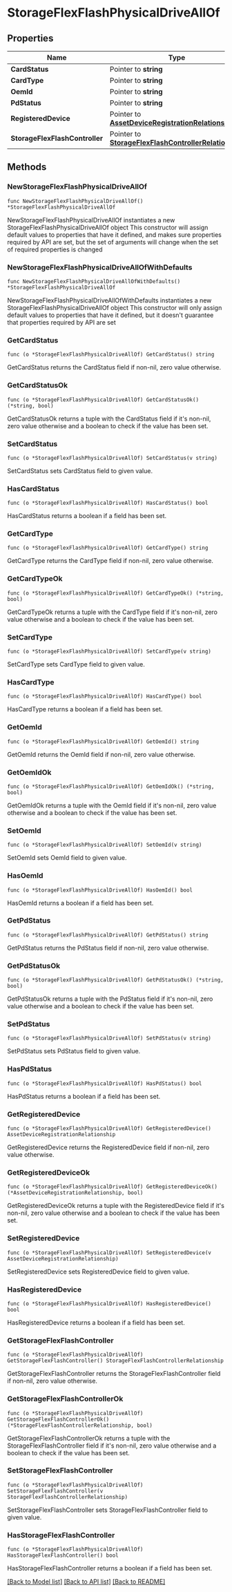 # StorageFlexFlashPhysicalDriveAllOf

## Properties

Name | Type | Description | Notes
------------ | ------------- | ------------- | -------------
**CardStatus** | Pointer to **string** |  | [optional] 
**CardType** | Pointer to **string** |  | [optional] 
**OemId** | Pointer to **string** |  | [optional] 
**PdStatus** | Pointer to **string** |  | [optional] 
**RegisteredDevice** | Pointer to [**AssetDeviceRegistrationRelationship**](asset.DeviceRegistration.Relationship.md) |  | [optional] 
**StorageFlexFlashController** | Pointer to [**StorageFlexFlashControllerRelationship**](storage.FlexFlashController.Relationship.md) |  | [optional] 

## Methods

### NewStorageFlexFlashPhysicalDriveAllOf

`func NewStorageFlexFlashPhysicalDriveAllOf() *StorageFlexFlashPhysicalDriveAllOf`

NewStorageFlexFlashPhysicalDriveAllOf instantiates a new StorageFlexFlashPhysicalDriveAllOf object
This constructor will assign default values to properties that have it defined,
and makes sure properties required by API are set, but the set of arguments
will change when the set of required properties is changed

### NewStorageFlexFlashPhysicalDriveAllOfWithDefaults

`func NewStorageFlexFlashPhysicalDriveAllOfWithDefaults() *StorageFlexFlashPhysicalDriveAllOf`

NewStorageFlexFlashPhysicalDriveAllOfWithDefaults instantiates a new StorageFlexFlashPhysicalDriveAllOf object
This constructor will only assign default values to properties that have it defined,
but it doesn't guarantee that properties required by API are set

### GetCardStatus

`func (o *StorageFlexFlashPhysicalDriveAllOf) GetCardStatus() string`

GetCardStatus returns the CardStatus field if non-nil, zero value otherwise.

### GetCardStatusOk

`func (o *StorageFlexFlashPhysicalDriveAllOf) GetCardStatusOk() (*string, bool)`

GetCardStatusOk returns a tuple with the CardStatus field if it's non-nil, zero value otherwise
and a boolean to check if the value has been set.

### SetCardStatus

`func (o *StorageFlexFlashPhysicalDriveAllOf) SetCardStatus(v string)`

SetCardStatus sets CardStatus field to given value.

### HasCardStatus

`func (o *StorageFlexFlashPhysicalDriveAllOf) HasCardStatus() bool`

HasCardStatus returns a boolean if a field has been set.

### GetCardType

`func (o *StorageFlexFlashPhysicalDriveAllOf) GetCardType() string`

GetCardType returns the CardType field if non-nil, zero value otherwise.

### GetCardTypeOk

`func (o *StorageFlexFlashPhysicalDriveAllOf) GetCardTypeOk() (*string, bool)`

GetCardTypeOk returns a tuple with the CardType field if it's non-nil, zero value otherwise
and a boolean to check if the value has been set.

### SetCardType

`func (o *StorageFlexFlashPhysicalDriveAllOf) SetCardType(v string)`

SetCardType sets CardType field to given value.

### HasCardType

`func (o *StorageFlexFlashPhysicalDriveAllOf) HasCardType() bool`

HasCardType returns a boolean if a field has been set.

### GetOemId

`func (o *StorageFlexFlashPhysicalDriveAllOf) GetOemId() string`

GetOemId returns the OemId field if non-nil, zero value otherwise.

### GetOemIdOk

`func (o *StorageFlexFlashPhysicalDriveAllOf) GetOemIdOk() (*string, bool)`

GetOemIdOk returns a tuple with the OemId field if it's non-nil, zero value otherwise
and a boolean to check if the value has been set.

### SetOemId

`func (o *StorageFlexFlashPhysicalDriveAllOf) SetOemId(v string)`

SetOemId sets OemId field to given value.

### HasOemId

`func (o *StorageFlexFlashPhysicalDriveAllOf) HasOemId() bool`

HasOemId returns a boolean if a field has been set.

### GetPdStatus

`func (o *StorageFlexFlashPhysicalDriveAllOf) GetPdStatus() string`

GetPdStatus returns the PdStatus field if non-nil, zero value otherwise.

### GetPdStatusOk

`func (o *StorageFlexFlashPhysicalDriveAllOf) GetPdStatusOk() (*string, bool)`

GetPdStatusOk returns a tuple with the PdStatus field if it's non-nil, zero value otherwise
and a boolean to check if the value has been set.

### SetPdStatus

`func (o *StorageFlexFlashPhysicalDriveAllOf) SetPdStatus(v string)`

SetPdStatus sets PdStatus field to given value.

### HasPdStatus

`func (o *StorageFlexFlashPhysicalDriveAllOf) HasPdStatus() bool`

HasPdStatus returns a boolean if a field has been set.

### GetRegisteredDevice

`func (o *StorageFlexFlashPhysicalDriveAllOf) GetRegisteredDevice() AssetDeviceRegistrationRelationship`

GetRegisteredDevice returns the RegisteredDevice field if non-nil, zero value otherwise.

### GetRegisteredDeviceOk

`func (o *StorageFlexFlashPhysicalDriveAllOf) GetRegisteredDeviceOk() (*AssetDeviceRegistrationRelationship, bool)`

GetRegisteredDeviceOk returns a tuple with the RegisteredDevice field if it's non-nil, zero value otherwise
and a boolean to check if the value has been set.

### SetRegisteredDevice

`func (o *StorageFlexFlashPhysicalDriveAllOf) SetRegisteredDevice(v AssetDeviceRegistrationRelationship)`

SetRegisteredDevice sets RegisteredDevice field to given value.

### HasRegisteredDevice

`func (o *StorageFlexFlashPhysicalDriveAllOf) HasRegisteredDevice() bool`

HasRegisteredDevice returns a boolean if a field has been set.

### GetStorageFlexFlashController

`func (o *StorageFlexFlashPhysicalDriveAllOf) GetStorageFlexFlashController() StorageFlexFlashControllerRelationship`

GetStorageFlexFlashController returns the StorageFlexFlashController field if non-nil, zero value otherwise.

### GetStorageFlexFlashControllerOk

`func (o *StorageFlexFlashPhysicalDriveAllOf) GetStorageFlexFlashControllerOk() (*StorageFlexFlashControllerRelationship, bool)`

GetStorageFlexFlashControllerOk returns a tuple with the StorageFlexFlashController field if it's non-nil, zero value otherwise
and a boolean to check if the value has been set.

### SetStorageFlexFlashController

`func (o *StorageFlexFlashPhysicalDriveAllOf) SetStorageFlexFlashController(v StorageFlexFlashControllerRelationship)`

SetStorageFlexFlashController sets StorageFlexFlashController field to given value.

### HasStorageFlexFlashController

`func (o *StorageFlexFlashPhysicalDriveAllOf) HasStorageFlexFlashController() bool`

HasStorageFlexFlashController returns a boolean if a field has been set.


[[Back to Model list]](../README.md#documentation-for-models) [[Back to API list]](../README.md#documentation-for-api-endpoints) [[Back to README]](../README.md)


